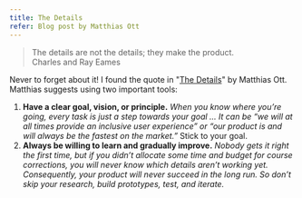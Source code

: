 ```yaml
---
title: The Details
refer: Blog post by Matthias Ott
---
```

<blockquote>The details are not the details; they make the product.
<footer>Charles and Ray Eames</footer>
</blockquote>

Never to forget about it! I found the quote in "[The Details](https://matthiasott.com/notes/the-details)" by Matthias Ott. Matthias suggests using two important tools: 

1. **Have a clear goal, vision, or principle.** *When you know where you’re going, every task is just a step towards your goal … It can be “we will at all times provide an inclusive user experience” or “our product is and will always be the fastest on the market.”* Stick to your goal.
2. **Always be willing to learn and gradually improve.** *Nobody gets it right the first time, but if you didn’t allocate some time and budget for course corrections, you will never know which details aren’t working yet.  Consequently, your product will never succeed in the long run. So don’t skip your research, build prototypes, test, and iterate.*

